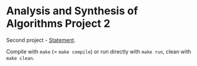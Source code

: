 # Analysis and Synthesis of Algorithms Project 2

Second project - [Statement](https://github.com/interro-egg/p2-asa/blob/master/Enunciado.pdf).

Compile with `make` (= `make compile`) or run directly with `make run`, clean with `make clean`.
